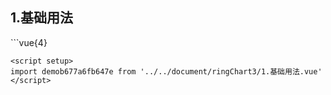 ## 1.基础用法
<demob677a6fb647e />
```vue{4}
<template>
    <ring-chart-3 class="ring-chart" ref="chartRef"></ring-chart-3>
</template>
<script setup>
import { ref, onMounted } from 'vue';

const chartRef = ref();

onMounted(() => chartRef.value.renderChart());
</script>
<style lang="scss" scoped>
.ring-chart {
    height: 340px;
    background-color: white;
}
</style>

```
<script setup>
import demob677a6fb647e from '../../document/ringChart3/1.基础用法.vue'
</script>